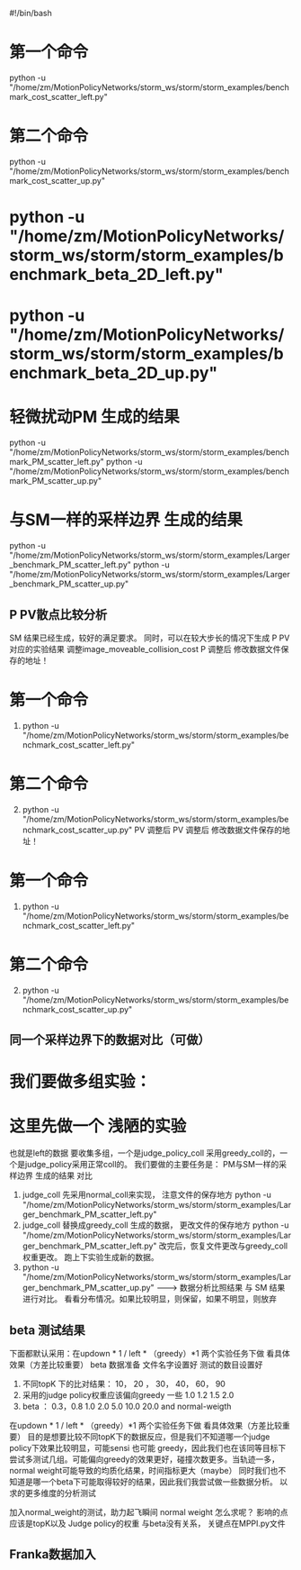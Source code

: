 #!/bin/bash

# 第一个命令
python -u "/home/zm/MotionPolicyNetworks/storm_ws/storm/storm_examples/benchmark_cost_scatter_left.py"

# 第二个命令
python -u "/home/zm/MotionPolicyNetworks/storm_ws/storm/storm_examples/benchmark_cost_scatter_up.py"

# python -u "/home/zm/MotionPolicyNetworks/storm_ws/storm/storm_examples/benchmark_beta_2D_left.py"
# python -u "/home/zm/MotionPolicyNetworks/storm_ws/storm/storm_examples/benchmark_beta_2D_up.py"


# 轻微扰动PM 生成的结果
python -u "/home/zm/MotionPolicyNetworks/storm_ws/storm/storm_examples/benchmark_PM_scatter_left.py"
python -u "/home/zm/MotionPolicyNetworks/storm_ws/storm/storm_examples/benchmark_PM_scatter_up.py"
# 与SM一样的采样边界 生成的结果
python -u "/home/zm/MotionPolicyNetworks/storm_ws/storm/storm_examples/Larger_benchmark_PM_scatter_left.py"
python -u "/home/zm/MotionPolicyNetworks/storm_ws/storm/storm_examples/Larger_benchmark_PM_scatter_up.py"


## P PV散点比较分析
SM 结果已经生成，较好的满足要求。
同时，可以在较大步长的情况下生成 P PV对应的实验结果
调整image_moveable_collision_cost
P 调整后 修改数据文件保存的地址！ 
# 第一个命令
1. python -u "/home/zm/MotionPolicyNetworks/storm_ws/storm/storm_examples/benchmark_cost_scatter_left.py"
# 第二个命令
2. python -u "/home/zm/MotionPolicyNetworks/storm_ws/storm/storm_examples/benchmark_cost_scatter_up.py"
PV 调整后
PV 调整后 修改数据文件保存的地址！ 
# 第一个命令
1. python -u "/home/zm/MotionPolicyNetworks/storm_ws/storm/storm_examples/benchmark_cost_scatter_left.py"
# 第二个命令
2. python -u "/home/zm/MotionPolicyNetworks/storm_ws/storm/storm_examples/benchmark_cost_scatter_up.py"


## 同一个采样边界下的数据对比（可做）
# 我们要做多组实验：
# 这里先做一个 浅陋的实验
也就是left的数据 要收集多组，一个是judge_policy_coll 采用greedy_coll的，一个是judge_policy采用正常coll的。 
我们要做的主要任务是：
PM与SM一样的采样边界 生成的结果 对比
1. judge_coll 先采用normal_coll来实现， 注意文件的保存地方
python -u "/home/zm/MotionPolicyNetworks/storm_ws/storm/storm_examples/Larger_benchmark_PM_scatter_left.py"
2. judge_coll 替换成greedy_coll 生成的数据， 更改文件的保存地方
python -u "/home/zm/MotionPolicyNetworks/storm_ws/storm/storm_examples/Larger_benchmark_PM_scatter_left.py"
改完后，恢复文件更改与greedy_coll权重更改。 跑上下实验生成新的数据。
3. python -u "/home/zm/MotionPolicyNetworks/storm_ws/storm/storm_examples/Larger_benchmark_PM_scatter_up.py"
---> 数据分析比照结果 与 SM 结果进行对比。 看看分布情况。如果比较明显，则保留，如果不明显，则放弃

## beta 测试结果
下面都默认采用：在updown * 1  / left * （greedy）*1 两个实验任务下做 看具体效果（方差比较重要）
beta 数据准备
文件名字设置好
测试的数目设置好
1. 不同topK 下的比对结果： 10， 20 ， 30， 40， 60， 90
2. 采用的judge policy权重应该偏向greedy 一些  1.0 1.2 1.5 2.0
3. beta ： 0.3，0.8 1.0 2.0 5.0 10.0 20.0 and normal-weigth

在updown * 1  / left * （greedy）*1 两个实验任务下做 看具体效果（方差比较重要）
目的是想要比较不同topK下的数据反应，但是我们不知道哪一个judge policy下效果比较明显，可能sensi 也可能 greedy，因此我们也在该同等目标下尝试多测试几组。可能偏向greedy的效果更好，碰撞次数更多。当轨迹一多，normal weight可能导致的均质化结果，时间指标更大（maybe）
同时我们也不知道是哪一个beta下可能取得较好的结果，因此我们我尝试做一些数据分析。 以求的更多维度的分析测试

加入normal_weight的测试，助力起飞瞬间
normal weight 怎么求呢？
影响的点 应该是topK以及 Judge policy的权重 与beta没有关系， 关键点在MPPI.py文件


## Franka数据加入
